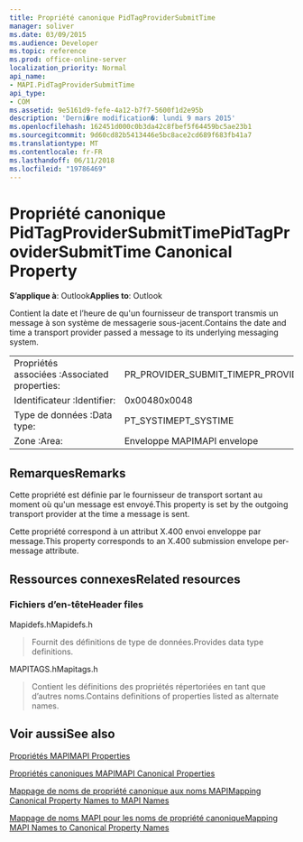 ```yaml
---
title: Propriété canonique PidTagProviderSubmitTime
manager: soliver
ms.date: 03/09/2015
ms.audience: Developer
ms.topic: reference
ms.prod: office-online-server
localization_priority: Normal
api_name:
- MAPI.PidTagProviderSubmitTime
api_type:
- COM
ms.assetid: 9e5161d9-fefe-4a12-b7f7-5600f1d2e95b
description: 'Derni�re modification�: lundi 9 mars 2015'
ms.openlocfilehash: 162451d000c0b3da42c8fbef5f64459bc5ae23b1
ms.sourcegitcommit: 9d60cd82b5413446e5bc8ace2cd689f683fb41a7
ms.translationtype: MT
ms.contentlocale: fr-FR
ms.lasthandoff: 06/11/2018
ms.locfileid: "19786469"
---
```

# <a name="pidtagprovidersubmittime-canonical-property"></a><span data-ttu-id="e0fc2-103">Propriété canonique PidTagProviderSubmitTime</span><span class="sxs-lookup"><span data-stu-id="e0fc2-103">PidTagProviderSubmitTime Canonical Property</span></span>

  
  
<span data-ttu-id="e0fc2-104">**S’applique à**: Outlook</span><span class="sxs-lookup"><span data-stu-id="e0fc2-104">**Applies to**: Outlook</span></span> 
  
<span data-ttu-id="e0fc2-105">Contient la date et l’heure de qu'un fournisseur de transport transmis un message à son système de messagerie sous-jacent.</span><span class="sxs-lookup"><span data-stu-id="e0fc2-105">Contains the date and time a transport provider passed a message to its underlying messaging system.</span></span>
  
|||
|:-----|:-----|
|<span data-ttu-id="e0fc2-106">Propriétés associées :</span><span class="sxs-lookup"><span data-stu-id="e0fc2-106">Associated properties:</span></span>  <br/> |<span data-ttu-id="e0fc2-107">PR_PROVIDER_SUBMIT_TIME</span><span class="sxs-lookup"><span data-stu-id="e0fc2-107">PR_PROVIDER_SUBMIT_TIME</span></span>  <br/> |
|<span data-ttu-id="e0fc2-108">Identificateur :</span><span class="sxs-lookup"><span data-stu-id="e0fc2-108">Identifier:</span></span>  <br/> |<span data-ttu-id="e0fc2-109">0x0048</span><span class="sxs-lookup"><span data-stu-id="e0fc2-109">0x0048</span></span>  <br/> |
|<span data-ttu-id="e0fc2-110">Type de données :</span><span class="sxs-lookup"><span data-stu-id="e0fc2-110">Data type:</span></span>  <br/> |<span data-ttu-id="e0fc2-111">PT_SYSTIME</span><span class="sxs-lookup"><span data-stu-id="e0fc2-111">PT_SYSTIME</span></span>  <br/> |
|<span data-ttu-id="e0fc2-112">Zone :</span><span class="sxs-lookup"><span data-stu-id="e0fc2-112">Area:</span></span>  <br/> |<span data-ttu-id="e0fc2-113">Enveloppe MAPI</span><span class="sxs-lookup"><span data-stu-id="e0fc2-113">MAPI envelope</span></span>  <br/> |
   
## <a name="remarks"></a><span data-ttu-id="e0fc2-114">Remarques</span><span class="sxs-lookup"><span data-stu-id="e0fc2-114">Remarks</span></span>

<span data-ttu-id="e0fc2-115">Cette propriété est définie par le fournisseur de transport sortant au moment où qu'un message est envoyé.</span><span class="sxs-lookup"><span data-stu-id="e0fc2-115">This property is set by the outgoing transport provider at the time a message is sent.</span></span>
  
<span data-ttu-id="e0fc2-116">Cette propriété correspond à un attribut X.400 envoi enveloppe par message.</span><span class="sxs-lookup"><span data-stu-id="e0fc2-116">This property corresponds to an X.400 submission envelope per-message attribute.</span></span> 
  
## <a name="related-resources"></a><span data-ttu-id="e0fc2-117">Ressources connexes</span><span class="sxs-lookup"><span data-stu-id="e0fc2-117">Related resources</span></span>

### <a name="header-files"></a><span data-ttu-id="e0fc2-118">Fichiers d’en-tête</span><span class="sxs-lookup"><span data-stu-id="e0fc2-118">Header files</span></span>

<span data-ttu-id="e0fc2-119">Mapidefs.h</span><span class="sxs-lookup"><span data-stu-id="e0fc2-119">Mapidefs.h</span></span>
  
> <span data-ttu-id="e0fc2-120">Fournit des définitions de type de données.</span><span class="sxs-lookup"><span data-stu-id="e0fc2-120">Provides data type definitions.</span></span>
    
<span data-ttu-id="e0fc2-121">MAPITAGS.h</span><span class="sxs-lookup"><span data-stu-id="e0fc2-121">Mapitags.h</span></span>
  
> <span data-ttu-id="e0fc2-122">Contient les définitions des propriétés répertoriées en tant que d’autres noms.</span><span class="sxs-lookup"><span data-stu-id="e0fc2-122">Contains definitions of properties listed as alternate names.</span></span>
    
## <a name="see-also"></a><span data-ttu-id="e0fc2-123">Voir aussi</span><span class="sxs-lookup"><span data-stu-id="e0fc2-123">See also</span></span>



[<span data-ttu-id="e0fc2-124">Propriétés MAPI</span><span class="sxs-lookup"><span data-stu-id="e0fc2-124">MAPI Properties</span></span>](mapi-properties.md)
  
[<span data-ttu-id="e0fc2-125">Propriétés canoniques MAPI</span><span class="sxs-lookup"><span data-stu-id="e0fc2-125">MAPI Canonical Properties</span></span>](mapi-canonical-properties.md)
  
[<span data-ttu-id="e0fc2-126">Mappage de noms de propriété canonique aux noms MAPI</span><span class="sxs-lookup"><span data-stu-id="e0fc2-126">Mapping Canonical Property Names to MAPI Names</span></span>](mapping-canonical-property-names-to-mapi-names.md)
  
[<span data-ttu-id="e0fc2-127">Mappage de noms MAPI pour les noms de propriété canonique</span><span class="sxs-lookup"><span data-stu-id="e0fc2-127">Mapping MAPI Names to Canonical Property Names</span></span>](mapping-mapi-names-to-canonical-property-names.md)


